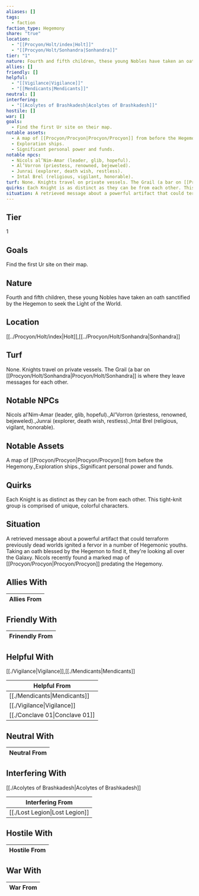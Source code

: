 ```yaml
---
aliases: []
tags:
  - faction
faction_type: Hegemony
share: "true"
location:
  - "[[Procyon/Holt/index|Holt]]"
  - "[[Procyon/Holt/Sonhandra|Sonhandra]]"
tier: "1"
nature: Fourth and fifth children, these young Nobles have taken an oath sanctified by the Hegemon to seek the Light of the World.
allies: []
friendly: []
helpful:
  - "[[Vigilance|Vigilance]]"
  - "[[Mendicants|Mendicants]]"
neutral: []
interfering:
  - "[[Acolytes of Brashkadesh|Acolytes of Brashkadesh]]"
hostile: []
war: []
goals:
  - Find the first Ur site on their map.
notable assets:
  - A map of [[Procyon/Procyon|Procyon/Procyon]] from before the Hegemony.
  - Exploration ships.
  - Significant personal power and funds.
notable npcs:
  - Nicols al’Nim-Amar (leader, glib, hopeful).
  - Al’Vorron (priestess, renowned, bejeweled).
  - Junrai (explorer, death wish, restless).
  - Intal Brel (religious, vigilant, honorable).
turf: None. Knights travel on private vessels. The Grail (a bar on [[Procyon/Holt/Sonhandra|Procyon/Holt/Sonhandra]] is where they leave messages for each other.
quirks: Each Knight is as distinct as they can be from each other. This tight-knit group is comprised of unique, colorful characters.
situation: A retrieved message about a powerful artifact that could terraform previously dead worlds ignited a fervor in a number of Hegemonic youths. Taking an oath blessed by the Hegemon to find it, they're looking all over the Galaxy. Nicols recently found a marked map of [[Procyon/Procyon|Procyon/Procyon]] predating the Hegemony.
---
```

## Tier

1

## Goals

Find the first Ur site on their map.

## Nature

Fourth and fifth children, these young Nobles have taken an oath sanctified by the Hegemon to seek the Light of the World.

## Location

[[../Procyon/Holt/index|Holt]],[[../Procyon/Holt/Sonhandra|Sonhandra]]

## Turf

None. Knights travel on private vessels. The Grail (a bar on [[Procyon/Holt/Sonhandra|Procyon/Holt/Sonhandra]] is where they leave messages for each other.

## Notable NPCs

Nicols al’Nim-Amar (leader, glib, hopeful).,Al’Vorron (priestess, renowned, bejeweled).,Junrai (explorer, death wish, restless).,Intal Brel (religious, vigilant, honorable).

## Notable Assets

A map of [[Procyon/Procyon|Procyon/Procyon]] from before the Hegemony.,Exploration ships.,Significant personal power and funds.

## Quirks

Each Knight is as distinct as they can be from each other. This tight-knit group is comprised of unique, colorful characters.

## Situation

A retrieved message about a powerful artifact that could terraform previously dead worlds ignited a fervor in a number of Hegemonic youths. Taking an oath blessed by the Hegemon to find it, they're looking all over the Galaxy. Nicols recently found a marked map of [[Procyon/Procyon|Procyon/Procyon]] predating the Hegemony.

## Allies With



| Allies From |
| ----------- |


## Friendly With



| Frinendly From |
| -------------- |


## Helpful With

[[./Vigilance|Vigilance]],[[./Mendicants|Mendicants]]

| Helpful From                             |
| ---------------------------------------- |
| [[./Mendicants\|Mendicants]]   |
| [[./Vigilance\|Vigilance]]     |
| [[./Conclave 01\|Conclave 01]] |


## Neutral With




| Neutral From |
| ------------ |



## Interfering With

[[./Acolytes of Brashkadesh|Acolytes of Brashkadesh]]


| Interfering From                         |
| ---------------------------------------- |
| [[./Lost Legion\|Lost Legion]] |



## Hostile With




| Hostile From |
| ------------ |



## War With



| War From |
| -------- |


